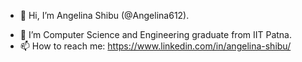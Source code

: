 - 👋 Hi, I’m Angelina Shibu (@Angelina612).
<!---
- 👀 I’m interested in coding, mathematics.
--->
- 🌱 I’m Computer Science and Engineering graduate from IIT Patna.
- 📫 How to reach me: https://www.linkedin.com/in/angelina-shibu/
<!---
Angelina612/Angelina612 is a ✨ special ✨ repository because its `README.md` (this file) appears on your GitHub profile.
You can click the Preview link to take a look at your changes.

[![Angelina's GitHub stats](https://github-readme-stats.vercel.app/api?username=Angelina612)](https://github.com/anuraghazra/github-readme-stats)

[![Top Langs](https://github-readme-stats.vercel.app/api/top-langs/?username=Angelina612)](https://github.com/anuraghazra/github-readme-stats)
--->

